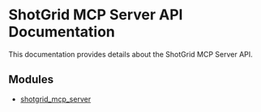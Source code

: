 # ShotGrid MCP Server API Documentation

This documentation provides details about the ShotGrid MCP Server API.

## Modules

- [shotgrid_mcp_server](shotgrid_mcp_server.md)
